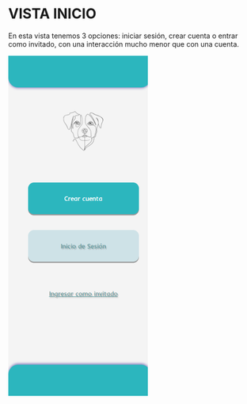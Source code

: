 # VISTA INICIO

En esta vista tenemos 3 opciones: iniciar sesión, crear cuenta o entrar como invitado, con una interacción mucho menor que con una cuenta.

![INICIO](../static/src/vista-inicio.png)
